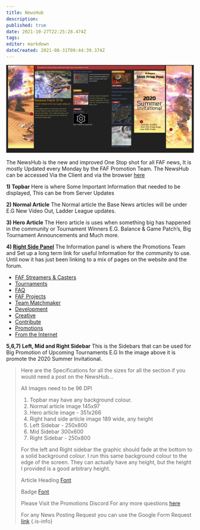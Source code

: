 ```yaml
---
title: NewsHub
description: 
published: true
date: 2021-10-27T22:25:28.474Z
tags: 
editor: markdown
dateCreated: 2021-08-31T09:44:39.374Z
---
```


![newshub.png](/newshub.png)

The NewsHub is the new and improved One Stop shot for all FAF news, It is mostly Updated every Monday by the FAF Promotion Team.
The NewsHub can be accessed Via the Client and via the browser [here](https://www.faforever.com/newshub)

**1) Topbar**
Here is where Some Important Information that needed to be displayed, This can be from Server Updates

**2) Normal Article**
The Normal article the Base News articles will be under E.G New Video Out, Ladder League updates.

**3) Hero Article**
The Hero article is uses when something big has happened in the community or Tournament Winners E.G.
Balance & Game Patch’s, Big Tournament Announcements and Much more.

**4) [Right Side Panel](/Right-Side-Panel)**
The Information panel is where the Promotions Team and Set up a long term link for useful Information for the community to use.
Until now it has just been linking to a mix of pages on the website and the forum.

- [FAF Streamers & Casters](/Casts&Livestreams)
- [Tournaments](/Tournaments)
- [FAQ](https://forum.faforever.com/category/18/frequently-asked-questions)
- [FAF Projects](https://wikijs.faforever.com/en/Projects)
- [Team Matchmaker](/tmm)
- [Development](/FAF-Development)
- [Creative](/Creative)
- [Contribute](/Contribute)
- [Promotions](/Promotions)
- [From the Internet](/From-the-Internet)



**5,6,7) Left, Mid and Right Sidebar**
This is the Sidebars that can be used for Big Promotion of Upcoming Tournaments E.G In the image above it is promote the 2020 Summer Invitational.

>Here are the Specifications for all the sizes for all the section if you would need a post on the NewsHub...
>
>All Images need to be 96 DPI
>
>1) Topbar may have any background colour.
>2) Normal article image 145x97
>3) Hero article image - 351x266
>4) Right hand side article image 189 wide, any height
>5) Left Sidebar - 250x800
>6) Mid Sidebar 300x600
>7) Right Sidebar - 250x800
>
>For the left and Right sidebar the graphic should fade at the bottom to a solid background colour.
I run this same background colour to the edge of the screen.
They can actually have any height, but the height I provided is a good arbitrary height.
>
>Article Heading [Font](https://fonts.google.com/specimen/Electrolize?query=electr)
>
>Badge [Font](https://fonts.google.com/specimen/Russo+One?query=russo)
>
>Please Visit the Promotions Discord For any more questions [here](https://discord.gg/CYztfPz)
>
>For any News Posting Request you can use the Google Form Request [link](https://forms.gle/y9jyPLiWHr9ELXrk9)
{.is-info}